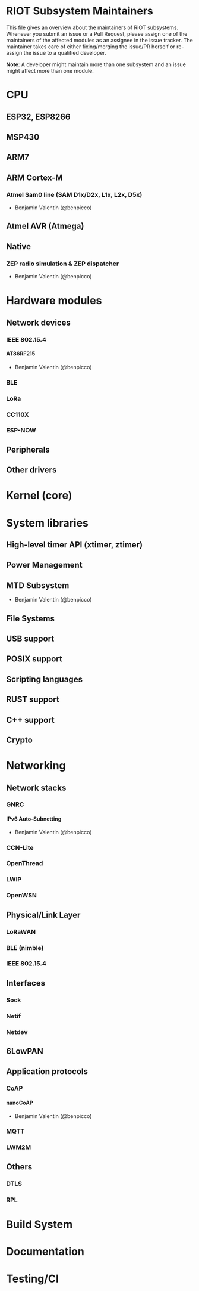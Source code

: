 # RIOT Subsystem Maintainers

This file gives an overview about the maintainers of RIOT subsystems. Whenever
you submit an issue or a Pull Request, please assign one of the maintainers of
the affected modules as an assignee in the issue tracker. The maintainer takes
care of either fixing/merging the issue/PR herself or re-assign the issue to a
qualified developer.

**Note**: A developer might maintain more than one subsystem and an issue might
affect more than one module.

# CPU
## ESP32, ESP8266

## MSP430

## ARM7

## ARM Cortex-M

### Atmel Sam0 line (SAM D1x/D2x, L1x, L2x, D5x)

 - Benjamin Valentin (@benpicco)

## Atmel AVR (Atmega)

## Native

### ZEP radio simulation & ZEP dispatcher

 - Benjamin Valentin (@benpicco)

# Hardware modules

## Network devices
### IEEE 802.15.4

#### AT86RF215

 - Benjamin Valentin (@benpicco)

### BLE

### LoRa

### CC110X

### ESP-NOW

## Peripherals

## Other drivers

# Kernel (core)

# System libraries

## High-level timer API (xtimer, ztimer)

## Power Management

## MTD Subsystem

 - Benjamin Valentin (@benpicco)

## File Systems

## USB support

## POSIX support

## Scripting languages

## RUST support

## C++ support

## Crypto

# Networking

## Network stacks
### GNRC

#### IPv6 Auto-Subnetting

 - Benjamin Valentin (@benpicco)

### CCN-Lite

### OpenThread

### LWIP

### OpenWSN

## Physical/Link Layer
### LoRaWAN

### BLE (nimble)

### IEEE 802.15.4

## Interfaces
### Sock

### Netif

### Netdev

## 6LowPAN

## Application protocols
### CoAP

#### nanoCoAP

 - Benjamin Valentin (@benpicco)

### MQTT

### LWM2M

## Others

### DTLS

### RPL

# Build System

# Documentation

# Testing/CI
